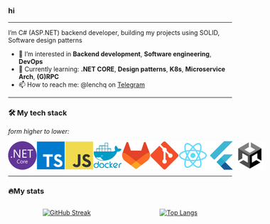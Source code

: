 ### hi

----

I’m C# (ASP.NET) backend developer, building my projects using SOLID, Software design patterns
- 👀 I’m interested in **Backend development**, **Software engineering**, **DevOps**
- 🌱 Currently learning: **.NET CORE**, **Design patterns**, **K8s**, **Microservice Arch**, **(G)RPC**
- 📫 How to reach me: @lenchq on [Telegram](http://t.me/lenchq "@lenchq")

----

### 🛠 My tech stack
*form higher to lower:*
<div style="display:flex; flex-direction:row; justify-content:space-around; width:100%;">
<img alt=".NET" title=".NET" src="https://raw.githubusercontent.com/devicons/devicon/master/icons/dotnetcore/dotnetcore-original.svg" width="64"/>
<img alt="Typescript" title="Typescipt" src="https://raw.githubusercontent.com/devicons/devicon/master/icons/typescript/typescript-original.svg" width="64" />
<img alt="Javascript" title="Javascript" src="https://raw.githubusercontent.com/devicons/devicon/master/icons/javascript/javascript-original.svg" width="64" />
<img alt="Docker" title="Docker" src="https://raw.githubusercontent.com/devicons/devicon/master/icons/docker/docker-plain-wordmark.svg" width="64" />
<img alt="DevOps" title="DevOps" src="https://raw.githubusercontent.com/devicons/devicon/master/icons/gitlab/gitlab-original.svg" width="64" />
<img alt="Git"" title="Git" src="https://raw.githubusercontent.com/devicons/devicon/master/icons/git/git-plain.svg" width="64" />
<img alt="React" title="React" src="https://raw.githubusercontent.com/devicons/devicon/master/icons/react/react-original.svg" width="64" />
<img alt="Flutter" title="Flutter" src="https://raw.githubusercontent.com/devicons/devicon/master/icons/flutter/flutter-original.svg" width="64" />
<img alt="Unity" title="Unity" src="https://raw.githubusercontent.com/devicons/devicon/master/icons/unity/unity-original.svg" width="64" />
</div>

-----

### 🔥My stats

<div style="display:flex; flex-direction:row; justify-content:space-around; width:100%;">

[![GitHub Streak](https://streak-stats.demolab.com?user=lenchq&theme=gruvbox&border_radius=5.2&locale=ru)](https://git.io/streak-stats)

<!--[![Lenchq Stats](https://github-readme-stats.vercel.app/api?username=lenchq&hide=issues&count_private=true&show_icons=true&theme=gruvbox)](https://github.com/anuraghazra/github-readme-stats)-->
  
[![Top Langs](https://github-readme-stats.vercel.app/api/top-langs/?username=lenchq&layout=compact&theme=gruvbox&langs_count=7)](https://github.com/anuraghazra/github-readme-stats)
  
  </div>
